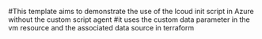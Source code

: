 #This template aims to demonstrate the use of the lcoud init script in Azure without the custom script agent
#it uses the custom data parameter in the vm resource and the associated data source in terraform